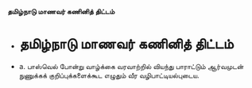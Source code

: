 **தமிழ்நாடு மாணவர் கணினித் திட்டம்**
- # தமிழ்நாடு மாணவர் கணினித் திட்டம்
- a. பாஸ்வெல் போன்று வாழ்க்கை வரவாற்றில் வியந்து பாராட்டும் ஆர்வமுடன் நுணுக்கக் குறிப்புக்களைக்கூட எழுதும் வீர வழிபாட்டியல்புடைய.

